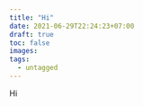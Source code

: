 ```yaml
---
title: "Hi"
date: 2021-06-29T22:24:23+07:00
draft: true
toc: false
images:
tags:
  - untagged
---
```


Hi
